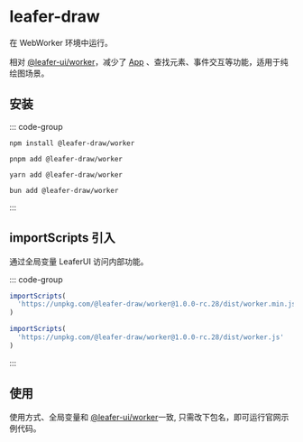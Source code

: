# leafer-draw

在 WebWorker 环境中运行。

相对 [@leafer-ui/worker](/guide/install/ui/worker/start.md)，减少了 [App](/reference/display/App.md) 、查找元素、事件交互等功能，适用于纯绘图场景。

## 安装

::: code-group

```sh[npm]
npm install @leafer-draw/worker
```

```sh[pnpm]
pnpm add @leafer-draw/worker
```

```sh[yarn]
yarn add @leafer-draw/worker
```

```sh[bun]
bun add @leafer-draw/worker
```

:::

## importScripts 引入

通过全局变量 LeaferUI 访问内部功能。

::: code-group

```js [worker.min.js]
importScripts(
  'https://unpkg.com/@leafer-draw/worker@1.0.0-rc.28/dist/worker.min.js'
)
```

```js [worker.js]
importScripts(
  'https://unpkg.com/@leafer-draw/worker@1.0.0-rc.28/dist/worker.js'
)
```

:::

## 使用

使用方式、全局变量和 [@leafer-ui/worker](/guide/install/ui/worker/start.md)一致, 只需改下包名，即可运行官网示例代码。
